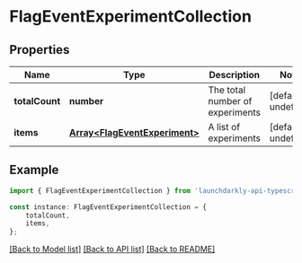# FlagEventExperimentCollection


## Properties

Name | Type | Description | Notes
------------ | ------------- | ------------- | -------------
**totalCount** | **number** | The total number of experiments | [default to undefined]
**items** | [**Array&lt;FlagEventExperiment&gt;**](FlagEventExperiment.md) | A list of experiments | [default to undefined]

## Example

```typescript
import { FlagEventExperimentCollection } from 'launchdarkly-api-typescript';

const instance: FlagEventExperimentCollection = {
    totalCount,
    items,
};
```

[[Back to Model list]](../README.md#documentation-for-models) [[Back to API list]](../README.md#documentation-for-api-endpoints) [[Back to README]](../README.md)
